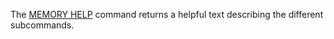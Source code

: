 The [MEMORY HELP](/commands/memory-help) command returns a helpful text describing the different
subcommands.

